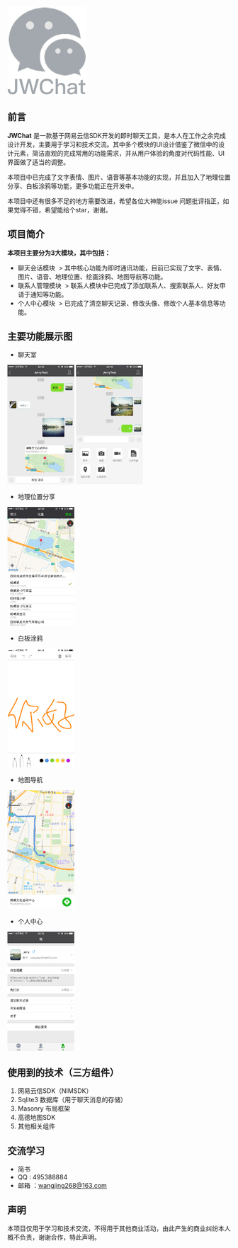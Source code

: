 <img src="https://github.com/jerrywangjing/JWChat/raw/master/Screenshot/logo@3x.PNG">

## 前言

**JWChat** 是一款基于网易云信SDK开发的即时聊天工具，是本人在工作之余完成设计开发，主要用于学习和技术交流。其中多个模块的UI设计借鉴了微信中的设计元素，简洁直观的完成常用的功能需求，并从用户体验的角度对代码性能、UI界面做了适当的调整。

本项目中已完成了文字表情、图片、语音等基本功能的实现，并且加入了地理位置分享、白板涂鸦等功能，更多功能正在开发中。

本项目中还有很多不足的地方需要改进，希望各位大神能issue 问题批评指正，如果觉得不错，希望能给个star，谢谢。

## 项目简介

**本项目主要分为3大模块，其中包括：**

- 聊天会话模块
  > 其中核心功能为即时通讯功能，目前已实现了文字、表情、图片、语音、地理位置、绘画涂鸦、地图导航等功能。
- 联系人管理模块
  > 联系人模块中已完成了添加联系人、搜索联系人、好友申请于通知等功能。
- 个人中心模块
  > 已完成了清空聊天记录、修改头像、修改个人基本信息等功能。

## 主要功能展示图

- 聊天室

<img src="https://github.com/jerrywangjing/JWChat/raw/master/Screenshot/chatRoom1.PNG" width="30%" height="30%">             <img src="https://github.com/jerrywangjing/JWChat/raw/master/Screenshot/chatRoom2.PNG" width="30%" height="30%">

- 地理位置分享

<img src="https://github.com/jerrywangjing/JWChat/raw/master/Screenshot/locationShare.PNG" width="30%" height="30%">

- 白板涂鸦

<img src="https://github.com/jerrywangjing/JWChat/raw/master/Screenshot/artboard.PNG" width="30%" height="30%">

- 地图导航

<img src="https://github.com/jerrywangjing/JWChat/raw/master/Screenshot/locationNavi.PNG" width="30%" height="30%">

- 个人中心

<img src="https://github.com/jerrywangjing/JWChat/raw/master/Screenshot/profile.PNG" width="30%" height="30%">

## 使用到的技术（三方组件）

1. 网易云信SDK（NIMSDK）
2. Sqlite3 数据库（用于聊天消息的存储）
3. Masonry 布局框架
4. 高德地图SDK
5. 其他相关组件

## 交流学习

- 简书
- QQ : 495388884
- 邮箱 ：wangjing268@163.com

## 声明

本项目仅用于学习和技术交流，不得用于其他商业活动，由此产生的商业纠纷本人概不负责，谢谢合作，特此声明。


